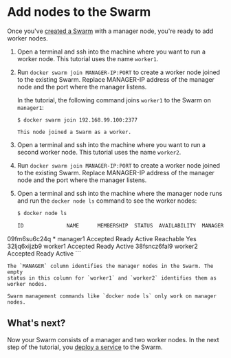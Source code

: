 <!--[metadata]>
+++
title = "Add nodes to the Swarm"
description = "Add nodes to the Swarm"
keywords = ["tutorial, cluster management, swarm"]
[menu.main]
identifier="add-nodes"
parent="swarm-tutorial"
weight=13
advisory = "rc"
+++
<![end-metadata]-->

# Add nodes to the Swarm

Once you've [created a Swarm](create-swarm.md) with a manager node, you're ready
to add worker nodes.

1. Open a terminal and ssh into the machine where you want to run a worker node.
This tutorial uses the name `worker1`.

2. Run `docker swarm join MANAGER-IP:PORT` to create a worker node joined to the
existing Swarm. Replace MANAGER-IP address of the manager node and the port
where the manager listens.

    In the tutorial, the following command joins `worker1` to the Swarm on `manager1`:

    ```
    $ docker swarm join 192.168.99.100:2377

    This node joined a Swarm as a worker.
    ```

3. Open a terminal and ssh into the machine where you want to run a second
worker node. This tutorial uses the name `worker2`.

4. Run `docker swarm join MANAGER-IP:PORT` to create a worker node joined to
the existing Swarm. Replace MANAGER-IP address of the manager node and the port
where the manager listens.

5. Open a terminal and ssh into the machine where the manager node runs and run
the `docker node ls` command to see the worker nodes:

    ```bash
    $ docker node ls

    ID              NAME      MEMBERSHIP  STATUS  AVAILABILITY  MANAGER STATUS  LEADER
09fm6su6c24q *  manager1  Accepted    Ready   Active        Reachable       Yes
32ljq6xijzb9    worker1   Accepted    Ready   Active
38fsncz6fal9    worker2   Accepted    Ready   Active
    ```

    The `MANAGER` column identifies the manager nodes in the Swarm. The empty
    status in this column for `worker1` and `worker2` identifies them as worker nodes.

    Swarm management commands like `docker node ls` only work on manager nodes.


## What's next?

Now your Swarm consists of a manager and two worker nodes. In the next step of
the tutorial, you [deploy a service](deploy-service.md) to the Swarm.

<p style="margin-bottom:300px">&nbsp;</p>
